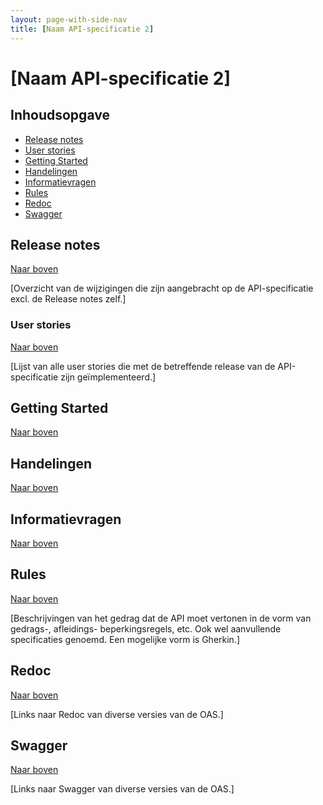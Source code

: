 ```yaml
---
layout: page-with-side-nav
title: [Naam API-specificatie 2]
---
```


# [Naam API-specificatie 2]

## Inhoudsopgave
* [Release notes](#release-notes)
* [User stories](#user-stories)
* [Getting Started](#getting-started)
* [Handelingen](#handelingen)
* [Informatievragen](#informatievragen)
* [Rules](#rules)
* [Redoc](#redoc)
* [Swagger](#swagger)

## Release notes

[Naar boven](./index)

[Overzicht van de wijzigingen die zijn aangebracht op de API-specificatie excl. de Release notes zelf.]

### User stories

[Naar boven](./index)

[Lijst van alle user stories die met de betreffende release van de API-specificatie zijn geïmplementeerd.]

## Getting Started

[Naar boven](./index)


## Handelingen

[Naar boven](./index)


## Informatievragen

[Naar boven](./index)


## Rules

[Naar boven](./index)

[Beschrijvingen van het gedrag dat de API moet vertonen in de vorm van gedrags-, afleidings- beperkingsregels, etc. Ook wel aanvullende specificaties genoemd. Een mogelijke vorm is Gherkin.]

## Redoc

[Naar boven](./index)

[Links naar Redoc van diverse versies van de OAS.]

## Swagger

[Naar boven](./index)

[Links naar Swagger van diverse versies van de OAS.]

